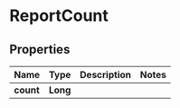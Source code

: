 

# ReportCount


## Properties

| Name | Type | Description | Notes |
|------------ | ------------- | ------------- | -------------|
|**count** | **Long** |  |  |



